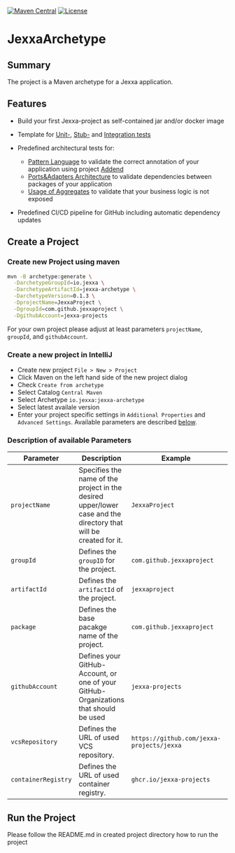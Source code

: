 [![Maven Central](https://img.shields.io/maven-central/v/io.jexxa/jexxa-archetype)](https://maven-badges.herokuapp.com/maven-central/io.jexxa/jexxa-archetype/) [![License](https://img.shields.io/badge/License-Apache%202.0-blue.svg)](https://opensource.org/licenses/Apache-2.0)

# JexxaArchetype
## Summary
The project is a Maven archetype for a Jexxa application.

## Features

*   Build your first Jexxa-project as self-contained jar and/or docker image

*   Template for [Unit-](https://github.com/jexxa-projects/JexxaTutorials/blob/main/BookStore/src/test/java/io/jexxa/tutorials/bookstore/domain/book/BookTest.java), [Stub-](https://github.com/jexxa-projects/JexxaTutorials/blob/main/BookStore/src/test/java/io/jexxa/tutorials/bookstore/applicationservice/BookStoreServiceTest.java) and [Integration tests](https://github.com/jexxa-projects/JexxaTutorials/blob/main/BookStore/src/test/java/io/jexxa/tutorials/bookstore/integration/BookstoreIT.java)

*   Predefined architectural tests for:
    *   [Pattern Language](https://github.com/jexxa-projects/JexxaTutorials/blob/main/BookStore/src/test/java/io/jexxa/tutorials/bookstore/architecture/ArchitectureTest.java) to validate the correct annotation of your application using project [Addend](http://addend.jexxa.io/)
    *   [Ports&Adapters Architecture](https://github.com/jexxa-projects/JexxaTutorials/blob/main/BookStore/src/test/java/io/jexxa/tutorials/bookstore/architecture/ArchitectureTest.java) to validate dependencies between packages of your application
    *   [Usage of Aggregates](https://github.com/jexxa-projects/JexxaTutorials/blob/main/BookStore/src/test/java/io/jexxa/tutorials/bookstore/architecture/ArchitectureTest.java) to validate that your business logic is not exposed

*   Predefined CI/CD pipeline for GitHub including automatic dependency updates 

## Create a Project

### Create new Project using maven  
 
```bash
mvn -B archetype:generate \
  -DarchetypeGroupId=io.jexxa \
  -DarchetypeArtifactId=jexxa-archetype \
  -DarchetypeVersion=0.1.3 \
  -DprojectName=JexxaProject \
  -DgroupId=com.github.jexxaproject \
  -DgithubAccount=jexxa-projects
```

For your own project please adjust at least parameters `projectName`, `groupId`, and `githubAccount`. 

### Create a new project in IntelliJ

* Create new project `File > New > Project`
* Click Maven on the left hand side of the new project dialog
* Check `Create from archetype`
* Select Catalog `Central Maven` 
* Select Archetype `io.jexxa:jexxa-archetype`
* Select latest availale version
* Enter your project specific settings in `Additional Properties` and `Advanced Settings`. Available parameters are described [below](#Description-of-available-Parameters).

### Description of available Parameters
| Parameter           | Description                                                                                                      | Example                                   | Default Value                                                 |
|---------------------|------------------------------------------------------------------------------------------------------------------|-------------------------------------------|---------------------------------------------------------------|
| `projectName`       | Specifies the name of the project in the desired upper/lower case and the directory that will be created for it. | `JexxaProject`                            | None. It must be defined.                                     |
| `groupId`           | Defines the `groupID` for the project.                                                                           | `com.github.jexxaproject`                 | None. It must be defined.                                     |
| `artifactId`        | Defines the `artifactId` of the project.                                                                         | `jexxaproject`                            | `projectName` in lower cases.                                 | 
| `package`           | Defines the base pacakge name of the project.                                                                    | `com.github.jexxaproject`                 | `groupId`                                                     | 
| `githubAccount`     | Defines your GitHub-Account, or one of your GitHub-Organizations that should be used                             | `jexxa-projects`                          | None. It must be defined <br />to use included GitHub-Actions | 
| `vcsRepository`     | Defines the URL of used VCS repository.                                                                          | `https://github.com/jexxa-projects/jexxa` | `https://github.com /<githubAccount>/<projectName>`           | 
| `containerRegistry` | Defines the URL of used container registry.                                                                      | `ghcr.io/jexxa-projects`                  | `ghcr.io/<githubAccount>`                                     | 

## Run the Project 

Please follow the README.md in created project directory how to run the project 
